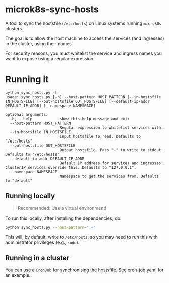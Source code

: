 # microk8s-sync-hosts

A tool to sync the hostsfile (`/etc/hosts`) on Linux systems running `microk8s` clusters.

The goal is to allow the host machine to access the services (and ingresses) in the cluster, using their names.

For security reasons, you must whitelist the service and ingress names you want to expose using a regular expression.

# Running it

```
python sync_hosts.py -h
usage: sync_hosts.py [-h] --host-pattern HOST_PATTERN [--in-hostsfile IN_HOSTSFILE] [--out-hostsfile OUT_HOSTSFILE] [--default-ip-addr DEFAULT_IP_ADDR] [--namespace NAMESPACE]

optional arguments:
  -h, --help            show this help message and exit
  --host-pattern HOST_PATTERN
                        Regular expression to whitelist services with.
  --in-hostsfile IN_HOSTSFILE
                        Input hostsfile to read. Defaults to "/etc/hosts"
  --out-hostsfile OUT_HOSTSFILE
                        Output hostsfile. Pass "-" to write to stdout. Defaults to "/etc/hosts"
  --default-ip-addr DEFAULT_IP_ADDR
                        Default IP address for services and ingresses. ClusterIP services override this. Defaults to "127.0.0.1".
  --namespace NAMESPACE
                        Namespace to get the services from. Defaults to "default"
```

## Running locally

> Recommended: Use a virtual environment!

To run this locally, after installing the dependencies, do:

```bash
python sync_hosts.py --host-pattern='.+'
```

This will, by default, write to `/etc/hosts`, so you may need to run this with administrator privileges (e.g., `sudo`).

## Running in a cluster

You can use a `CronJob` for synchronising the hostsfile. See [cron-job.yaml](cron-job.yaml) for an example.
